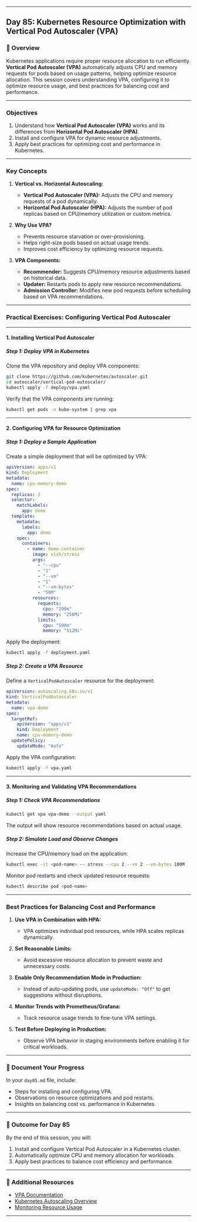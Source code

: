 ﻿---

## Day 85: Kubernetes Resource Optimization with Vertical Pod Autoscaler (VPA)

### 📘 Overview

Kubernetes applications require proper resource allocation to run efficiently. **Vertical Pod Autoscaler (VPA)** automatically adjusts CPU and memory requests for pods based on usage patterns, helping optimize resource allocation. This session covers understanding VPA, configuring it to optimize resource usage, and best practices for balancing cost and performance.

---


### Objectives  

1. Understand how **Vertical Pod Autoscaler (VPA)** works and its differences from **Horizontal Pod Autoscaler (HPA)**.  
2. Install and configure VPA for dynamic resource adjustments.  
3. Apply best practices for optimizing cost and performance in Kubernetes.  

---

### Key Concepts  

1. **Vertical vs. Horizontal Autoscaling:**  
   - **Vertical Pod Autoscaler (VPA):** Adjusts the CPU and memory requests of a pod dynamically.  
   - **Horizontal Pod Autoscaler (HPA):** Adjusts the number of pod replicas based on CPU/memory utilization or custom metrics.  

2. **Why Use VPA?**  
   - Prevents resource starvation or over-provisioning.  
   - Helps right-size pods based on actual usage trends.  
   - Improves cost efficiency by optimizing resource requests.  

3. **VPA Components:**  
   - **Recommender:** Suggests CPU/memory resource adjustments based on historical data.  
   - **Updater:** Restarts pods to apply new resource recommendations.  
   - **Admission Controller:** Modifies new pod requests before scheduling based on VPA recommendations.  

---


### Practical Exercises: Configuring Vertical Pod Autoscaler  

---

#### 1. Installing Vertical Pod Autoscaler  

##### Step 1: Deploy VPA in Kubernetes  
Clone the VPA repository and deploy VPA components:  
```bash
git clone https://github.com/kubernetes/autoscaler.git
cd autoscaler/vertical-pod-autoscaler/
kubectl apply -f deploy/vpa.yaml
```

Verify that the VPA components are running:  
```bash
kubectl get pods -n kube-system | grep vpa
```

---

#### 2. Configuring VPA for Resource Optimization  

##### Step 1: Deploy a Sample Application  
Create a simple deployment that will be optimized by VPA:  
```yaml
apiVersion: apps/v1
kind: Deployment
metadata:
  name: cpu-memory-demo
spec:
  replicas: 2
  selector:
    matchLabels:
      app: demo
  template:
    metadata:
      labels:
        app: demo
    spec:
      containers:
        - name: demo-container
          image: vish/stress
          args:
            - "--cpu"
            - "1"
            - "--vm"
            - "1"
            - "--vm-bytes"
            - "50M"
          resources:
            requests:
              cpu: "200m"
              memory: "256Mi"
            limits:
              cpu: "500m"
              memory: "512Mi"
```

Apply the deployment:  
```bash
kubectl apply -f deployment.yaml
```

##### Step 2: Create a VPA Resource  
Define a `VerticalPodAutoscaler` resource for the deployment:  
```yaml
apiVersion: autoscaling.k8s.io/v1
kind: VerticalPodAutoscaler
metadata:
  name: vpa-demo
spec:
  targetRef:
    apiVersion: "apps/v1"
    kind: Deployment
    name: cpu-memory-demo
  updatePolicy:
    updateMode: "Auto"
```

Apply the VPA configuration:  
```bash
kubectl apply -f vpa.yaml
```

---

#### 3. Monitoring and Validating VPA Recommendations  

##### Step 1: Check VPA Recommendations  
```bash
kubectl get vpa vpa-demo --output yaml
```

The output will show resource recommendations based on actual usage.

##### Step 2: Simulate Load and Observe Changes  
Increase the CPU/memory load on the application:  
```bash
kubectl exec -it <pod-name> -- stress --cpu 2 --vm 2 --vm-bytes 100M
```

Monitor pod restarts and check updated resource requests:  
```bash
kubectl describe pod <pod-name>
```

---


### Best Practices for Balancing Cost and Performance  

1. **Use VPA in Combination with HPA:**  
   - VPA optimizes individual pod resources, while HPA scales replicas dynamically.  

2. **Set Reasonable Limits:**  
   - Avoid excessive resource allocation to prevent waste and unnecessary costs.  

3. **Enable Only Recommendation Mode in Production:**  
   - Instead of auto-updating pods, use `updateMode: "Off"` to get suggestions without disruptions.  

4. **Monitor Trends with Prometheus/Grafana:**  
   - Track resource usage trends to fine-tune VPA settings.  

5. **Test Before Deploying in Production:**  
   - Observe VPA behavior in staging environments before enabling it for critical workloads.  

---


### 📝 Document Your Progress  

In your `day85.md` file, include:  
- Steps for installing and configuring VPA.  
- Observations on resource optimizations and pod restarts.  
- Insights on balancing cost vs. performance in Kubernetes.  

---

### 🎯 Outcome for Day 85  

By the end of this session, you will:  
1. Install and configure Vertical Pod Autoscaler in a Kubernetes cluster.  
2. Automatically optimize CPU and memory allocation for workloads.  
3. Apply best practices to balance cost efficiency and performance.  

---

### 🔗 Additional Resources  

- [VPA Documentation](https://github.com/kubernetes/autoscaler/tree/master/vertical-pod-autoscaler)  
- [Kubernetes Autoscaling Overview](https://kubernetes.io/docs/tasks/run-application/horizontal-pod-autoscale/)  
- [Monitoring Resource Usage](https://grafana.com/docs/grafana/latest/getting-started/monitor-kubernetes/)  

---